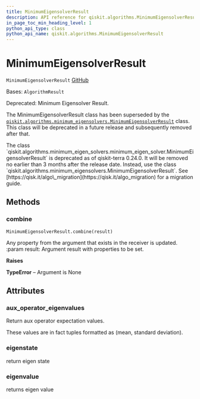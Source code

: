 ```yaml
---
title: MinimumEigensolverResult
description: API reference for qiskit.algorithms.MinimumEigensolverResult
in_page_toc_min_heading_level: 1
python_api_type: class
python_api_name: qiskit.algorithms.MinimumEigensolverResult
---
```


# MinimumEigensolverResult

<span id="qiskit.algorithms.MinimumEigensolverResult" />

`MinimumEigensolverResult` [GitHub](https://github.com/qiskit/qiskit/tree/stable/0.24/qiskit/algorithms/minimum_eigen_solvers/minimum_eigen_solver.py "view source code")

Bases: `AlgorithmResult`

Deprecated: Minimum Eigensolver Result.

The MinimumEigensolverResult class has been superseded by the [`qiskit.algorithms.minimum_eigensolvers.MinimumEigensolverResult`](qiskit.algorithms.minimum_eigensolvers.MinimumEigensolverResult "qiskit.algorithms.minimum_eigensolvers.MinimumEigensolverResult") class. This class will be deprecated in a future release and subsequently removed after that.

<Admonition title="Deprecated since version 0.24.0" type="danger">
  The class `qiskit.algorithms.minimum_eigen_solvers.minimum_eigen_solver.MinimumEigensolverResult` is deprecated as of qiskit-terra 0.24.0. It will be removed no earlier than 3 months after the release date. Instead, use the class `qiskit.algorithms.minimum_eigensolvers.MinimumEigensolverResult`. See [https://qisk.it/algo\_migration](https://qisk.it/algo_migration) for a migration guide.
</Admonition>

## Methods

<span id="qiskit-algorithms-minimumeigensolverresult-combine" />

### combine

<span id="qiskit.algorithms.MinimumEigensolverResult.combine" />

`MinimumEigensolverResult.combine(result)`

Any property from the argument that exists in the receiver is updated. :param result: Argument result with properties to be set.

**Raises**

**TypeError** – Argument is None

## Attributes

<span id="qiskit.algorithms.MinimumEigensolverResult.aux_operator_eigenvalues" />

### aux\_operator\_eigenvalues

Return aux operator expectation values.

These values are in fact tuples formatted as (mean, standard deviation).

<span id="qiskit.algorithms.MinimumEigensolverResult.eigenstate" />

### eigenstate

return eigen state

<span id="qiskit.algorithms.MinimumEigensolverResult.eigenvalue" />

### eigenvalue

returns eigen value


